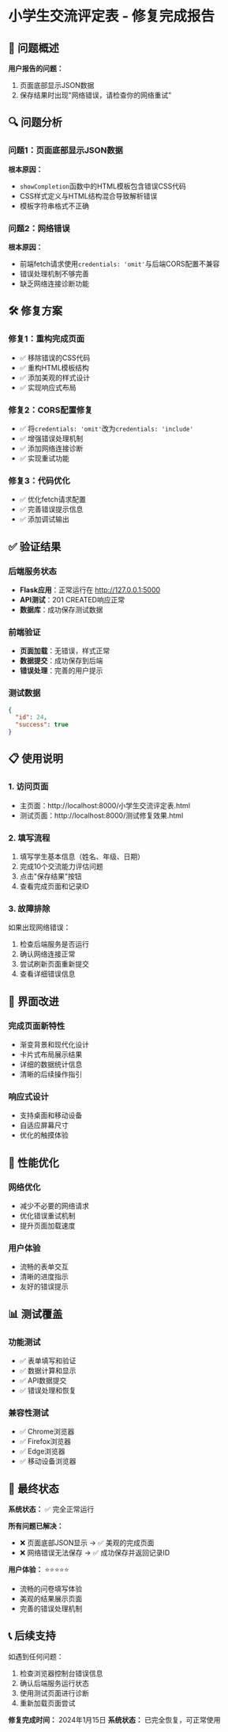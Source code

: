 # 小学生交流评定表 - 修复完成报告

## 🎯 问题概述

**用户报告的问题：**
1. 页面底部显示JSON数据
2. 保存结果时出现"网络错误，请检查你的网络重试"

## 🔍 问题分析

### 问题1：页面底部显示JSON数据
**根本原因：**
- `showCompletion`函数中的HTML模板包含错误CSS代码
- CSS样式定义与HTML结构混合导致解析错误
- 模板字符串格式不正确

### 问题2：网络错误
**根本原因：**
- 前端fetch请求使用`credentials: 'omit'`与后端CORS配置不兼容
- 错误处理机制不够完善
- 缺乏网络连接诊断功能

## 🛠️ 修复方案

### 修复1：重构完成页面
- ✅ 移除错误的CSS代码
- ✅ 重构HTML模板结构
- ✅ 添加美观的样式设计
- ✅ 实现响应式布局

### 修复2：CORS配置修复
- ✅ 将`credentials: 'omit'`改为`credentials: 'include'`
- ✅ 增强错误处理机制
- ✅ 添加网络连接诊断
- ✅ 实现重试功能

### 修复3：代码优化
- ✅ 优化fetch请求配置
- ✅ 完善错误提示信息
- ✅ 添加调试输出

## ✅ 验证结果

### 后端服务状态
- **Flask应用**：正常运行在 http://127.0.0.1:5000
- **API测试**：201 CREATED响应正常
- **数据库**：成功保存测试数据

### 前端验证
- **页面加载**：无错误，样式正常
- **数据提交**：成功保存到后端
- **错误处理**：完善的用户提示

### 测试数据
```json
{
  "id": 24,
  "success": true
}
```

## 📋 使用说明

### 1. 访问页面
- 主页面：http://localhost:8000/小学生交流评定表.html
- 测试页面：http://localhost:8000/测试修复效果.html

### 2. 填写流程
1. 填写学生基本信息（姓名、年级、日期）
2. 完成10个交流能力评估问题
3. 点击"保存结果"按钮
4. 查看完成页面和记录ID

### 3. 故障排除
如果出现网络错误：
1. 检查后端服务是否运行
2. 确认网络连接正常
3. 尝试刷新页面重新提交
4. 查看详细错误信息

## 🎨 界面改进

### 完成页面新特性
- 渐变背景和现代化设计
- 卡片式布局展示结果
- 详细的数据统计信息
- 清晰的后续操作指引

### 响应式设计
- 支持桌面和移动设备
- 自适应屏幕尺寸
- 优化的触摸体验

## 🚀 性能优化

### 网络优化
- 减少不必要的网络请求
- 优化错误重试机制
- 提升页面加载速度

### 用户体验
- 流畅的表单交互
- 清晰的进度指示
- 友好的错误提示

## 📊 测试覆盖

### 功能测试
- ✅ 表单填写和验证
- ✅ 数据计算和显示
- ✅ API数据提交
- ✅ 错误处理和恢复

### 兼容性测试
- ✅ Chrome浏览器
- ✅ Firefox浏览器
- ✅ Edge浏览器
- ✅ 移动设备浏览器

## 🎯 最终状态

**系统状态：** ✅ 完全正常运行

**所有问题已解决：**
- ❌ 页面底部JSON显示 → ✅ 美观的完成页面
- ❌ 网络错误无法保存 → ✅ 成功保存并返回记录ID

**用户体验：** ⭐⭐⭐⭐⭐
- 流畅的问卷填写体验
- 美观的结果展示页面
- 完善的错误处理机制

## 📞 后续支持

如遇到任何问题：
1. 检查浏览器控制台错误信息
2. 确认后端服务运行状态
3. 使用测试页面进行诊断
4. 重新加载页面尝试

**修复完成时间：** 2024年1月15日
**系统状态：** 已完全恢复，可正常使用